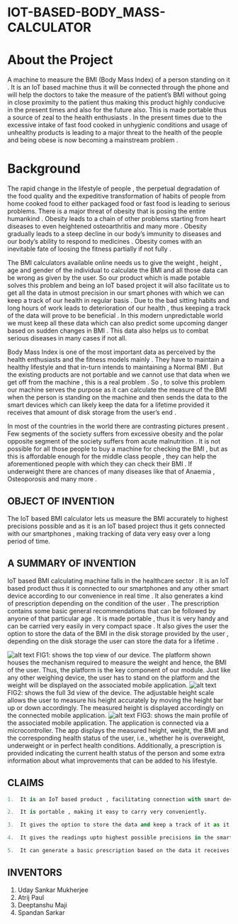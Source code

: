 # IOT-BASED-BODY_MASS-CALCULATOR

# About the Project

A machine to measure the BMI (Body Mass Index) of a person standing on it . It is an IoT based machine thus it will be connected through the phone and will help the doctors to take the measure of the patient’s BMI  without going in close proximity to the patient thus making this product highly conducive in the present times and also for the future also. This is made portable thus a source of zeal to the health enthusiasts . In the present times due to the excessive intake of fast food cooked in unhygienic conditions and usage of unhealthy products is leading to a major threat to the health of the people and being obese is now becoming a mainstream problem . 

# Background

The rapid change in the lifestyle of people , the perpetual degradation of the food quality and the expeditive transformation of habits of people from home cooked food to either packaged food or fast food is leading to serious problems. There is a major threat of obesity that is posing the entire humankind . Obesity leads to a chain of other problems starting from heart diseases to even heightened osteoarthritis and many more . Obesity gradually leads to a steep decline in our body’s immunity to diseases and our body’s ability to respond to medicines . Obesity comes with an inevitable fate of loosing the fitness partially if not fully .

The BMI calculators available online needs us to give the weight , height , age and gender of the individual to calculate the BMI and all those data can be wrong as given by the user. So our product which is made potable solves this problem and being an IoT based project it will also facilitate us to get all the data in utmost precision in our smart phones with which we can keep a track of our health in regular basis . Due to the bad sitting habits and long hours of work leads to deterioration of our health , thus keeping a track of the data will prove to be beneficial . In this modern unpredictable world we must keep all these data which can also predict some upcoming danger based on sudden changes in BMI . This data also helps us to combat serious diseases in many cases if not all.

Body Mass Index is one of the most important data as perceived by the health enthusiasts and the fitness models mainly . They have to maintain a healthy lifestyle and that in-turn intends to maintaining a Normal BMI  . But the existing products are not portable and we cannot use that data when we get off from the machine , this is a real problem . So , to solve this problem our machine serves the purpose as it can calculate the measure of the BMI when the person is standing on the machine and then sends the data to the smart devices which can likely keep the data for a lifetime provided it receives that amount of disk storage from the user’s end . 

In most of the countries in the world there are contrasting pictures present . Few segments of the society suffers from excessive obesity and the polar opposite segment of the society suffers from acute malnutrition . It is not possible for all those people to buy a machine for checking the BMI , but as this is affordable enough for the middle class people , they can help the aforementioned people with which they can check their BMI . If underweight there are chances of many diseases like that of Anaemia , Osteoporosis and many more . 

## OBJECT OF INVENTION

The IoT based BMI calculator lets us measure the BMI accurately to highest precisions possible and as it is an IoT based project thus it gets connected with our smartphones , making tracking of data very easy over a long period of time.

## A SUMMARY OF INVENTION

IoT based BMI calculating machine falls in the healthcare sector . It is an IoT based product thus it is connected to our smartphones and any other smart device according to our convenience in real time . It also generates a kind of prescription depending on the condition of the user . The prescription contains some basic general recommendations that can be followed by anyone of that particular age . It is made portable , thus it is very handy and can be carried very easily in very compact space .  It also gives the user the option to store the data of the BMI in the disk storage provided by the user , depending on the disk storage the user can store the data for a lifetime .

![alt text](https://i.imgur.com/hJt6sbl.jpg)
FIG1: shows the top view of our device. The platform shown houses the
mechanism required to measure the weight and hence, the BMI of the user.
Thus, the platform is the key component of our module. Just like any other
weighing device, the user has to stand on the platform and the weight will be
displayed on the associated mobile application.
![alt text](https://i.imgur.com/2lca1pN.jpg)
FIG2: shows the full 3d view of the device. The adjustable height scale allows
the user to measure his height accurately by moving the height bar up or down
accordingly. The measured height is displayed accordingly on the connected
mobile application.
![alt text](https://i.imgur.com/I06TUMv.jpg)
FIG3: shows the main profile of the associated mobile application. The
application is connected via a microcontroller. The app displays the measured
height, weight, the BMI and the corresponding health status of the user, i.e.,
whether he is overweight, underweight or in perfect health conditions.
Additionally, a prescription is provided indicating the current health status of
the person and some extra information about what improvements that can be
added to his lifestyle.

## CLAIMS

```python
1.	It is an IoT based product , facilitating connection with smart devices in real time.

2.	It is portable , making it easy to carry very conveniently.

3.	It gives the option to store the data and keep a track of it as it is an IoT based product .

4.	It gives the readings upto highest possible precisions in the smart devices (especially smart phones).

5.	It can generate a basic prescription based on the data it receives of the user while calculating the BMI.


```

## INVENTORS

1)	Uday Sankar Mukherjee
2)	Atrij Paul
3)	Deeptanshu Maji
4)	Spandan Sarkar 

